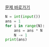 [문제 바로가기](https://boj.kr/27434)

```python
N = int(input())
ans = 1
for i in range(N):
    ans = ans * N
    N -= 1
print(ans)
```